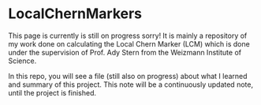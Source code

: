 # LocalChernMarkers
This page is currently is still on progress sorry! It is mainly a repository of my work done on calculating the Local Chern Marker (LCM) which is done under the supervision of Prof. Ady Stern from the Weizmann Institute of Science. 

In this repo, you will see a file (still also on progress) about what I learned and summary of this project. This note will be a continuously updated note, until the project is finished. 
